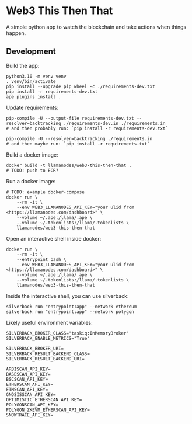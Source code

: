 # Web3 This Then That

A simple python app to watch the blockchain and take actions when things happen.

## Development

Build the app:

    python3.10 -m venv venv
    . venv/bin/activate
    pip install --upgrade pip wheel -c ./requirements-dev.txt
    pip install -r requirements-dev.txt
    ape plugins install .

Update requirements:

    pip-compile -U --output-file requirements-dev.txt --resolver=backtracking ./requirements-dev.in ./requirements.in
    # and then probably run: `pip install -r requirements-dev.txt`

    pip-compile -U --resolver=backtracking ./requirements.in
    # and then maybe run: `pip install -r requirements.txt`

Build a docker image:

    docker build -t llamanodes/web3-this-then-that .
    # TODO: push to ECR?

Run a docker image:

    # TODO: example docker-compose
    docker run \
        --rm -it \
        --env WEB3_LLAMANODES_API_KEY="your ulid from <https://llamanodes.com/dashboard>" \
        --volume ~/.ape:/llama/.ape \
        --volume ~/.tokenlists:/llama/.tokenlists \
        llamanodes/web3-this-then-that

Open an interactive shell inside docker:

    docker run \
        --rm -it \
        --entrypoint bash \
        --env WEB3_LLAMANODES_API_KEY="your ulid from <https://llamanodes.com/dashboard>" \
        --volume ~/.ape:/llama/.ape \
        --volume ~/.tokenlists:/llama/.tokenlists \
        llamanodes/web3-this-then-that

Inside the interactive shell, you can use silverback:

    silverback run "entrypoint:app" --network ethereum
    silverback run "entrypoint:app" --network polygon

Likely useful environment variables:

    SILVERBACK_BROKER_CLASS="taskiq:InMemoryBroker"
    SILVERBACK_ENABLE_METRICS="True"

    SILVERBACK_BROKER_URI=
    SILVERBACK_RESULT_BACKEND_CLASS=
    SILVERBACK_RESULT_BACKEND_URI=

    ARBISCAN_API_KEY=
    BASESCAN_API_KEY=
    BSCSCAN_API_KEY=
    ETHERSCAN_API_KEY=
    FTMSCAN_API_KEY=
    GNOSISSCAN_API_KEY=
    OPTIMISTIC_ETHERSCAN_API_KEY=
    POLYGONSCAN_API_KEY=
    POLYGON_ZKEVM_ETHERSCAN_API_KEY=
    SNOWTRACE_API_KEY=
